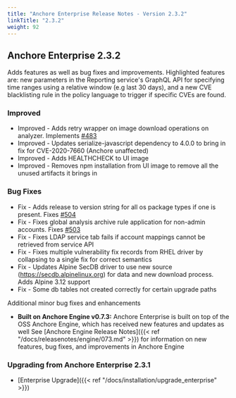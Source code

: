 ```yaml
---
title: "Anchore Enterprise Release Notes - Version 2.3.2"
linkTitle: "2.3.2"
weight: 92
---
```


## Anchore Enterprise 2.3.2

Adds features as well as bug fixes and improvements. Highlighted features are: new parameters in the Reporting service's GraphQL API for specifying time ranges using a relative window (e.g last 30 days), and a new CVE blacklisting rule in the policy language to trigger if specific CVEs are found.

### Improved

+ Improved - Adds retry wrapper on image download operations on analyzer. Implements [#483](https://github.com/anchore/anchore-engine/issues/483)
+ Improved - Updates serialize-javascript dependency to 4.0.0 to bring in fix for CVE-2020-7660 (Anchore unaffected)
+ Improved - Adds HEALTHCHECK to UI image
+ Improved - Removes npm installation from UI image to remove all the unused artifacts it brings in
 
### Bug Fixes

+ Fix - Adds release to version string for all os package types if one is present. Fixes [#504](https://github.com/anchore/anchore-engine/issues/504)
+ Fix - Fixes global analysis archive rule application for non-admin accounts. Fixes [#503](https://github.com/anchore/anchore-engine/issues/503)
+ Fix - Fixes LDAP service tab fails if account mappings cannot be retrieved from service API
+ Fix - Fixes multiple vulnerability fix records from RHEL driver by collapsing to a single fix for correct semantics
+ Fix - Updates Alpine SecDB driver to use new source (https://secdb.alpinelinux.org) for data and new download process. Adds Alpine 3.12 support
+ Fix - Some db tables not created correctly for certain upgrade paths 

Additional minor bug fixes and enhancements


* **Built on Anchore Engine v0.7.3:** Anchore Enterprise is built on top of the OSS Anchore Engine, which has received new features and updates as well See [Anchore Engine Release Notes]({{< ref "/docs/releasenotes/engine/073.md" >}}) for information on new features, bug fixes, and improvements in Anchore Engine

### Upgrading from Anchore Enterprise 2.3.1

* [Enterprise Upgrade]({{< ref "/docs/installation/upgrade_enterprise" >}})

